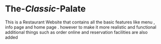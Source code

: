 # The-_Classic_-Palate
This is  a Restaurant Website that contains all the basic features like menu , info page and home page . however to make it more realistic and functional additional things such as order online and reservation facilities are also added 
